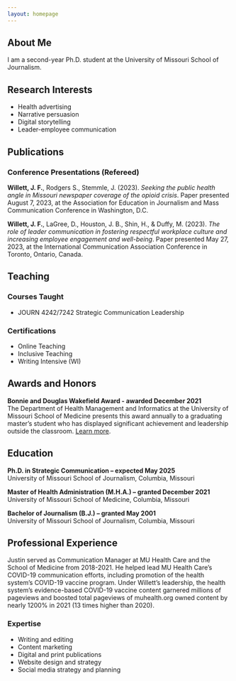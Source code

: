 ```yaml
---
layout: homepage
---
```


## About Me

I am a second-year Ph.D. student at the University of Missouri School of Journalism.

## Research Interests

- Health advertising
- Narrative persuasion
- Digital storytelling
- Leader-employee communication

## Publications

### Conference Presentations (Refereed)

**Willett, J. F.**, Rodgers S., Stemmle, J. (2023). _Seeking the public health angle in Missouri newspaper coverage of the opioid crisis_. Paper presented August 7, 2023, at the Association for Education in Journalism and Mass Communication Conference in Washington, D.C.

**Willett, J. F.**, LaGree, D., Houston, J. B., Shin, H., & Duffy, M. (2023). _The role of leader communication in fostering respectful workplace culture and increasing employee engagement and well-being_. Paper presented May 27, 2023, at the International Communication Association Conference in Toronto, Ontario, Canada.

## Teaching

### Courses Taught

- JOURN 4242/7242 Strategic Communication Leadership

### Certifications

- Online Teaching
- Inclusive Teaching
- Writing Intensive (WI)

## Awards and Honors

**Bonnie and Douglas Wakefield Award - awarded December 2021**<br>
The Department of Health Management and Informatics at the University of Missouri School of Medicine presents this award annually to a graduating master’s student who has displayed significant achievement and leadership outside the classroom. <a href="https://medicine.missouri.edu/news/hmi-graduates-31-december-commencement" target="_blank">Learn more</a>.

## Education

**Ph.D. in Strategic Communication – expected May 2025**<br>
University of Missouri School of Journalism, Columbia, Missouri

**Master of Health Administration (M.H.A.) – granted December 2021**<br>
University of Missouri School of Medicine, Columbia, Missouri

**Bachelor of Journalism (B.J.) – granted May 2001**<br>
University of Missouri School of Journalism, Columbia, Missouri

## Professional Experience

Justin served as Communication Manager at MU Health Care and the School of Medicine from 2018-2021. He helped lead MU Health Care’s COVID-19 communication efforts, including promotion of the health system’s COVID-19 vaccine program. Under Willett’s leadership, the health system’s evidence-based COVID-19 vaccine content garnered millions of pageviews and boosted total pageviews of muhealth.org owned content by nearly 1200% in 2021 (13 times higher than 2020).

### Expertise

- Writing and editing
- Content marketing
- Digital and print publications
- Website design and strategy
- Social media strategy and planning

<!-- - **Computer Vision:** image recognition, image generation, video captioning
- **Machine Learning:** meta-learning, incremental learning, transfer learning-->

<!-- ## News

- **[Feb. 2020]** Our paper about incremental learning is accepted to CVPR 2020.
- **[Feb. 2020]** We will host the ACM Multimedia Asia 2020 conference in Singapore!
- **[Sept. 2019]** Our paper about few-shot learning is accepted to NeurIPS 2019.
- **[Mar. 2019]** Our paper about few-shot learning is accepted to CVPR 2019.

{% include_relative _includes/publications.md %}

{% include_relative _includes/services.md %}
-->
